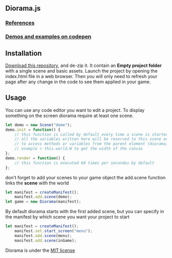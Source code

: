 ## Diorama.js

### [References](https://gtibo.github.io/doc_dio/references)

### [Demos and examples on codepen](https://codepen.io/collection/AevkWM/#)

## Installation

[Download this repository](https://github.com/gtibo/diorama/archive/master.zip), and de-zip it. It contain an **Empty project folder** with a single scene and basic assets.
Launch the project by opening the index.html file in a web browser. Then you will only need to refresh your page after any change in the code to see them applied in your game.

## Usage
You can use any code editor you want to edit a project.
To display something on the screen diorama require at least one scene.
```javascript
let demo = new Scene("demo");
demo.init = function() {
	// this function is called by default every time a scene is started
	// all the variables written here will be reserved to this scene only
	// to access methods or variables from the parent element (diorama) use "this.world"
	// example > this.world.W to get the width of the canvas
};
demo.render = function() {
	// this function is executed 60 times per secondes by default
};
```
don't forget to add your scenes to your game object
the add.scene function links the **scene** with the world
```javascript
let manifest = createManifest();
    manifest.add.scene(demo);
let game = new Diorama(manifest);
```
By default diorama starts with the first added scene, but you can specify in the manifest by which scene you want your project to start
```javascript
let manifest = createManifest();
    manifest.set.start_screen("menu");
	manifest.add.scene(menu);
	manifest.add.scene(inGame);
```
Diorama is under the [MIT license](https://opensource.org/licenses/MIT)